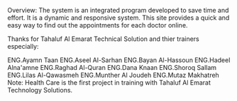 Overview: The system is an integrated program developed to save time and effort. It is a dynamic and responsive system. This site provides a quick and easy way to find out the appointments for each doctor online.

Thanks for Tahaluf Al Emarat Technical Solution and thier trainers especially:

ENG.Ayamn Taan
ENG.Aseel Al-Sarhan
ENG.Bayan Al-Hassoun
ENG.Hadeel Alna'amne
ENG.Raghad Al-Quran
ENG.Dana Knaan
ENG.Shoroq Sallam
ENG.Lilas Al-Qawasmeh
ENG.Munther Al Joudeh
ENG.Mutaz Makhatreh
Note: Health Care is the first project in training with Tahaluf Al Emarat Technology Solutions.
